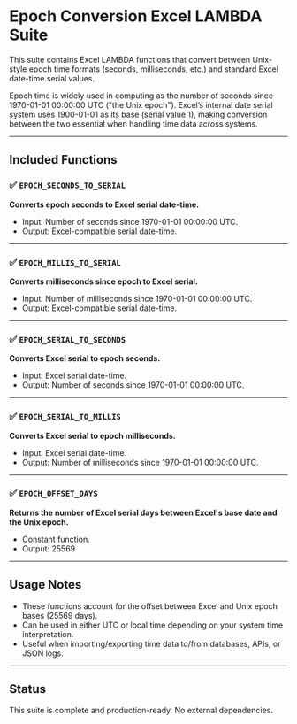 # Epoch Conversion Excel LAMBDA Suite

This suite contains Excel LAMBDA functions that convert between Unix-style epoch time formats (seconds, milliseconds, etc.) and standard Excel date-time serial values.

Epoch time is widely used in computing as the number of seconds since 1970-01-01 00:00:00 UTC ("the Unix epoch"). Excel’s internal date serial system uses 1900-01-01 as its base (serial value 1), making conversion between the two essential when handling time data across systems.

---

## Included Functions

### ✅ `EPOCH_SECONDS_TO_SERIAL`
**Converts epoch seconds to Excel serial date-time.**

- Input: Number of seconds since 1970-01-01 00:00:00 UTC.
- Output: Excel-compatible serial date-time.

---

### ✅ `EPOCH_MILLIS_TO_SERIAL`
**Converts milliseconds since epoch to Excel serial.**

- Input: Number of milliseconds since 1970-01-01 00:00:00 UTC.
- Output: Excel-compatible serial date-time.

---

### ✅ `EPOCH_SERIAL_TO_SECONDS`
**Converts Excel serial to epoch seconds.**

- Input: Excel serial date-time.
- Output: Number of seconds since 1970-01-01 00:00:00 UTC.

---

### ✅ `EPOCH_SERIAL_TO_MILLIS`
**Converts Excel serial to epoch milliseconds.**

- Input: Excel serial date-time.
- Output: Number of milliseconds since 1970-01-01 00:00:00 UTC.

---

### ✅ `EPOCH_OFFSET_DAYS`
**Returns the number of Excel serial days between Excel's base date and the Unix epoch.**

- Constant function.
- Output: 25569

---

## Usage Notes

- These functions account for the offset between Excel and Unix epoch bases (25569 days).
- Can be used in either UTC or local time depending on your system time interpretation.
- Useful when importing/exporting time data to/from databases, APIs, or JSON logs.

---

## Status

This suite is complete and production-ready. No external dependencies.

